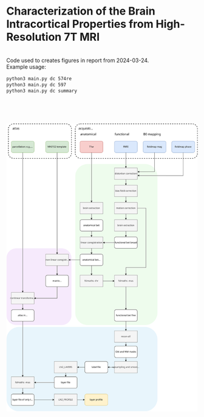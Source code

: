
# Characterization of the Brain Intracortical Properties from High-Resolution 7T MRI #
<br>
Code used to creates figures in report from 2024-03-24.
<br>
Example usage:

    python3 main.py dc 574re
    python3 main.py dc 597
    python3 main.py dc summary



<br><br><br>



![](schematic.svg)
